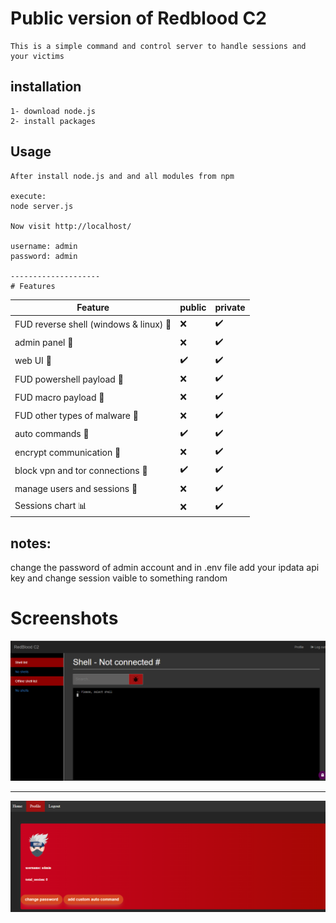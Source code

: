 # Public version of Redblood C2 
```
This is a simple command and control server to handle sessions and your victims

```

## installation
```
1- download node.js 
2- install packages

```

## Usage
```
After install node.js and and all modules from npm 

execute:
node server.js 

Now visit http://localhost/

username: admin
password: admin

--------------------
# Features
```
|Feature |public|private|
|-----|--------|--------|
|FUD reverse shell (windows & linux) 🐞|❌       |✔️|
|admin panel 🛑|❌      |✔️|
|web UI  📱|✔️      |✔️|
|FUD powershell payload 🐞|❌      |✔️|
|FUD macro payload 🐞|❌      |✔️|
|FUD other types of malware 🐞|❌      |✔️|
|auto commands  🤖|✔️      |✔️|
|encrypt communication 🔐|❌      |✔️|
|block vpn and tor connections 🧅 |✔️      |✔️|
|manage users and sessions 📃|❌      |✔️|
|Sessions chart 📊 |❌      |✔️|


## notes:

change the password of admin account and in .env file add your ipdata api key and change session vaible to something random 


# Screenshots
<img src="images/index.png">

------------------------------------------------------------------------------

<img src="images/profile.png">


